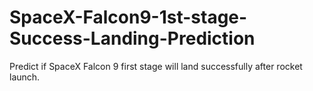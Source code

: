 # SpaceX-Falcon9-1st-stage-Success-Landing-Prediction
Predict if SpaceX Falcon 9 first stage will land successfully after rocket launch.
